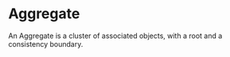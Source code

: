 # Aggregate
An Aggregate is a cluster of associated objects, with a root and 
a consistency boundary.